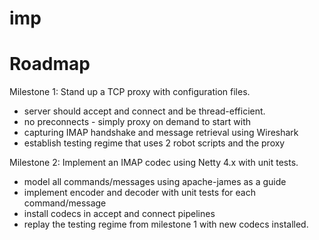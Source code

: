 imp
===

Roadmap
==================
Milestone 1: Stand up a TCP proxy with configuration files.
* server should accept and connect and be thread-efficient.
* no preconnects - simply proxy on demand to start with
* capturing IMAP handshake and message retrieval using Wireshark
* establish testing regime that uses 2 robot scripts and the proxy

Milestone 2: Implement an IMAP codec using Netty 4.x with unit tests.
* model all commands/messages using apache-james as a guide
* implement encoder and decoder with unit tests for each command/message
* install codecs in accept and connect pipelines
* replay the testing regime from milestone 1 with new codecs installed.
